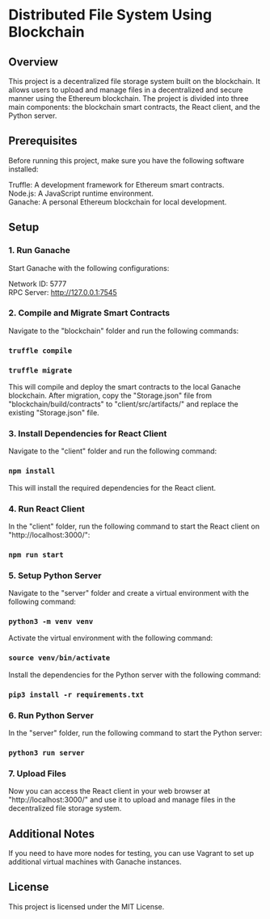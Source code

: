 # Distributed File System Using Blockchain
##  Overview
This project is a decentralized file storage system built on the blockchain. It allows users to upload and manage files in a decentralized and secure manner using the Ethereum blockchain. The project is divided into three main components: the blockchain smart contracts, the React client, and the Python server.

## Prerequisites
Before running this project, make sure you have the following software installed:

Truffle: A development framework for Ethereum smart contracts.\
Node.js: A JavaScript runtime environment.\
Ganache: A personal Ethereum blockchain for local development.
## Setup
### 1. Run Ganache
Start Ganache with the following configurations:

Network ID: 5777\
RPC Server: http://127.0.0.1:7545
### 2. Compile and Migrate Smart Contracts
Navigate to the "blockchain" folder and run the following commands:

### `truffle compile`
### `truffle migrate`
This will compile and deploy the smart contracts to the local Ganache blockchain. After migration, copy the "Storage.json" file from "blockchain/build/contracts" to "client/src/artifacts/" and replace the existing "Storage.json" file.

### 3. Install Dependencies for React Client
Navigate to the "client" folder and run the following command:

### `npm install`
This will install the required dependencies for the React client.

### 4. Run React Client
In the "client" folder, run the following command to start the React client on "http://localhost:3000/":

### `npm run start`
### 5. Setup Python Server

Navigate to the "server" folder and create a virtual environment with the following command:
### `python3 -m venv venv`
Activate the virtual environment with the following command:
### `source venv/bin/activate`
Install the dependencies for the Python server with the following command:
### `pip3 install -r requirements.txt`
### 6. Run Python Server
In the "server" folder, run the following command to start the Python server:

### `python3 run server`
### 7. Upload Files
Now you can access the React client in your web browser at "http://localhost:3000/" and use it to upload and manage files in the decentralized file storage system.

## Additional Notes
If you need to have more nodes for testing, you can use Vagrant to set up additional virtual machines with Ganache instances.
## License
This project is licensed under the MIT License.